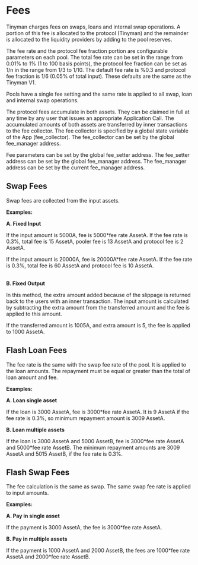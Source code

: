 # Fees

Tinyman charges fees on swaps, loans and internal swap operations. A portion of this fee is allocated to the protocol (Tinyman) and the remainder is allocated to the liquidity providers by adding to the pool reserves.

The fee rate and the protocol fee fraction portion are configurable parameters on each pool. The total fee rate can be set in the range from 0.01% to 1% (1 to 100 basis points), the protocol fee fraction can be set as 1/n in the range from 1/3 to 1/10. The default fee rate is %0.3 and protocol fee fraction is 1/6 (0.05% of total input). These defaults are the same as the Tinyman V1.

Pools have a single fee setting and the same rate is applied to all swap, loan and internal swap operations.

The protocol fees accumulate in both assets. They can be claimed in full at any time by any user that issues an appropriate Application Call. The accumulated amounts of both assets are transferred by inner transactions to the fee collector. The fee collector is specified by a global state variable of the App (fee\_collector). The  fee\_collector can be set by the global fee\_manager address.

Fee parameters can be set by the global fee\_setter address. The fee\_setter address can be set by the global fee\_manager address. The fee\_manager address can be set by the current fee\_manager address.

## **Swap Fees**

Swap fees are collected from the input assets.

**Examples:**

**A. Fixed Input**

If the input amount is 5000A, fee is 5000\*fee rate AssetA. If the fee rate is 0.3%, total fee is 15 AssetA, pooler fee is 13 AssetA and protocol fee is 2 AssetA.

If the input amount is 20000A, fee is 20000A\*fee rate AssetA. If the fee rate is 0.3%, total fee is 60 AssetA and protocol fee is 10 AssetA.

\
**B. Fixed Output**

In this method, the extra amount added because of the slippage is returned back to the users with an inner transaction. The input amount is calculated by subtracting the extra amount from the transferred amount and the fee is applied to this amount.

If the transferred amount is 1005A, and extra amount is 5, the fee is applied to 1000 AssetA.



## **Flash Loan Fees**

The fee rate is the same with the swap fee rate of the pool. It is applied to the loan amounts. The repayment must be equal or greater than the total of loan amount and fee.

**Examples:**

**A. Loan single asset**

If the loan is 3000 AssetA, fee is 3000\*fee rate AssetA. It is 9 AssetA if the fee rate is 0.3%, so minimum repayment amount is 3009 AssetA.

**B. Loan multiple assets**

If the loan is 3000 AssetA and 5000 AssetB, fee is 3000\*fee rate AssetA and 5000\*fee rate AssetB. The minimum repayment amounts are 3009 AssetA and 5015 AssetB, if the fee rate is 0.3%.

## **Flash Swap Fees**

The fee calculation is the same as swap. The same swap fee rate is applied to input amounts.

**Examples:**

**A. Pay in single asset**

If the payment is 3000 AssetA, the fee is 3000\*fee rate AssetA.

**B. Pay in multiple assets**

If the payment is 1000 AssetA and 2000 AssetB, the fees are 1000\*fee rate AssetA and 2000\*fee rate AssetB.
